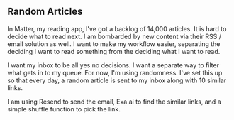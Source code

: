 ## Random Articles

In Matter, my reading app, I've got a backlog of 14,000 articles. It is hard to decide what to read next. I am bombarded by new content via their RSS / email solution as well. I want to make my workflow easier, separating the deciding I want to read something from the deciding what I want to read. 

I want my inbox to be all yes no decisions. I want a separate way to filter what gets in to my queue. For now, I'm using randomness. I've set this up so that every day, a random article is sent to my inbox along with 10 similar links. 

I am using Resend to send the email, Exa.ai to find the similar links, and a simple shuffle function to pick the link. 